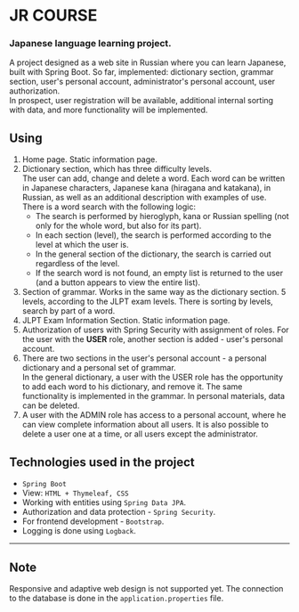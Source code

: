 # JR COURSE
### Japanese language learning project.
A project designed as a web site in Russian where you can learn Japanese,
built with Spring Boot. So far, implemented: dictionary section, grammar
section, user's personal account, administrator's personal account, user
authorization.<br>
In prospect, user registration will be available, additional internal
sorting with data, and more functionality will be implemented.

Using
---
1. Home page. Static information page.
2. Dictionary section, which has three difficulty levels.<br>
The user can add, change and delete a word. Each word can be written in
Japanese characters, Japanese kana (hiragana and katakana), in Russian,
as well as an additional description with examples of use. There is a word
search with the following logic:
    - The search is performed by hieroglyph, kana or Russian spelling (not
    only for the whole word, but also for its part).
    - In each section (level), the search is performed according to the
    level at which the user is.
    - In the general section of the dictionary, the search is carried out
    regardless of the level.
    - If the search word is not found, an empty list is returned to the
    user (and a button appears to view the entire list).
3. Section of grammar. Works in the same way as the dictionary section.
5 levels, according to the JLPT exam levels. There is sorting by levels,
search by part of a word.
4. JLPT Exam Information Section. Static information page.
5. Authorization of users with Spring Security with assignment of roles.
For the user with the **USER** role, another section is added - user's
personal account.
6. There are two sections in the user's personal account - a personal
dictionary and a personal set of grammar.<br>
   In the general dictionary, a user with the USER role has the opportunity
   to add each word to his dictionary, and remove it. The same
   functionality is implemented in the grammar. In personal materials, data
   can be deleted.
7. A user with the ADMIN role has access to a personal account, where he
can view complete information about all users. It is also possible to
delete a user one at a time, or all users except the administrator.


Technologies used in the project
---
- `Spring Boot`
- View: `HTML + Thymeleaf, CSS`
- Working with entities using `Spring Data JPA`.
- Authorization and data protection - `Spring Security`.
- For frontend development - `Bootstrap`.
- Logging is done using `Logback`.
---

Note
---

Responsive and adaptive web design is not supported yet.
The connection to the database is done in the `application.properties` file.

